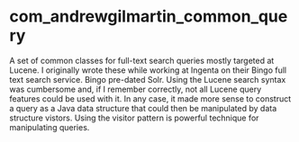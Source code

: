 # com_andrewgilmartin_common_query

A set of common classes for full-text search queries mostly targeted at Lucene. 
I originally wrote these while working at Ingenta on their Bingo full text 
search service. Bingo pre-dated Solr. Using the Lucene search syntax was 
cumbersome and, if I remember correctly, not all Lucene query features could 
be used with it. In any case, it made more sense to construct a query as a Java 
data structure that could then be manipulated by data structure vistors. Using
the visitor pattern is powerful technique for manipulating queries.
